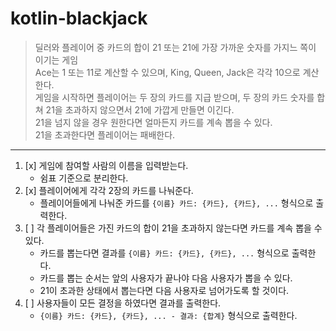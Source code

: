 # kotlin-blackjack

> 딜러와 플레이어 중 카드의 합이 21 또는 21에 가장 가까운 숫자를 가지느 쪽이 이기는 게임  
> Ace는 1 또는 11로 계산할 수 있으며, King, Queen, Jack은 각각 10으로 계산한다.  
> 게임을 시작하면 플레이어는 두 장의 카드를 지급 받으며, 두 장의 카드 숫자를 합쳐 21을 초과하지 않으면서 21에 가깝게 만들면 이긴다.  
> 21을 넘지 않을 경우 원한다면 얼마든지 카드를 계속 뽑을 수 있다.  
> 21을 초과한다면 플레이어는 패배한다. 

***

1. [x] 게임에 참여할 사람의 이름을 입력받는다.
   - 쉼표 기준으로 분리한다.
2. [x] 플레이어에게 각각 2장의 카드를 나눠준다.
   - 플레이어들에게 나눠준 카드를 `{이름} 카드: {카드}, {카드}, ...` 형식으로 출력한다.
3. [ ] 각 플레이어들은 가진 카드의 합이 21을 초과하지 않는다면 카드를 계속 뽑을 수 있다.
   - 카드를 뽑는다면 결과를 `{이름} 카드: {카드}, {카드}, ...` 형식으로 출력한다. 
   - 카드를 뽑는 순서는 앞의 사용자가 끝나야 다음 사용자가 뽑을 수 있다.
   - 21이 초과한 상태에서 뽑는다면 다음 사용자로 넘어가도록 할 것이다.
4. [ ] 사용자들이 모든 결정을 하였다면 결과를 출력한다.
   - `{이름} 카드: {카드}, {카드}, ... - 결과: {합계}` 형식으로 출력한다.
